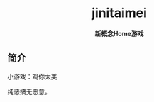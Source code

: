 <p align="center">
  
</p>
<div align="center">

# jinitaimei
**新概念Home游戏**
</div>

## 简介
小游戏：鸡你太美

纯恶搞无恶意。

